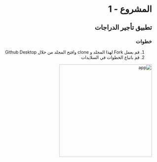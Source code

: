 
<div dir="rtl">

#  المشروع - 1
## تطبيق تأجير الدراجات
### خطوات 
1. قم بعمل Fork لهذا المجلد و clone وافتح المجلد من خلال Github Desktop 
2. قم باتباع  الخطوات في السلايدات
 
<img width="300" src="" alt="app"/>






</div>


</div>
